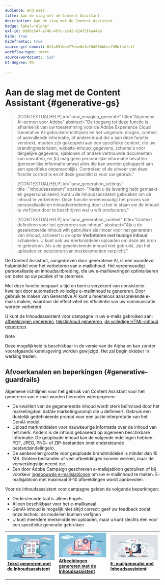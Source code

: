 ```yaml
---
audience: end-user
title: Aan de slag met de Content Assistant
description: Aan de slag met de Content Assistant
badge: label="Alpha"
exl-id: 0d00cb47-e740-407c-ac42-824f2fee44a6
hide: true
hidefromtoc: true
source-git-commit: 6d3a891bee77ebe8e1e78d816bbec7d9bf4efc1f
workflow-type: tm+mt
source-wordcount: '530'
ht-degree: 0%

---
```


# Aan de slag met de Content Assistant {#generative-gs}


>[!CONTEXTUALHELP]
>id="acw_emagica_generate"
>title="Algemene AI-termen voor Adobe"
>abstract="De toegang tot deze functie is afhankelijk van uw toestemming voor de Adobe Experience Cloud Generative AI-gebruikersrichtlijnen en het volgende: Vragen, context of aanvullende informatie, of andere input die u aan deze functie verstrekt, moeten zijn gekoppeld aan een specifieke context, die uw brandingmaterialen, website-inhoud, gegevens, schema&#39;s voor dergelijke gegevens, sjablonen of andere vertrouwde documenten kan omvatten, en (b) mag geen persoonlijke informatie bevatten (persoonlijke informatie omvat alles die kan worden gekoppeld aan een specifieke onpersoonlijk). Controleer of de uitvoer van deze functie correct is en of deze geschikt is voor uw gebruik."

<!--
"
>additional-url="https://www.adobe.com/legal/licenses-terms/adobe-gen-ai-user-guidelines.html" text="Adobe Generative AI User Guidelines"
-->

>[!CONTEXTUALHELP]
>id="acw_generation_settings"
>title="Inhoudsassistent"
>abstract="Nadat u de levering hebt gemaakt en gepersonaliseerd, kunt u de Inhoudsassistent gebruiken om de inhoud te verbeteren. Deze functie vereenvoudigt het proces van personalisatie en inhoudverbetering door u toe te staan om de inhoud te verfijnen door te beschrijven wat u wilt produceren."


>[!CONTEXTUALHELP]
>id="acw_generation_context"
>title="Context definiëren voor het genereren van inhoud"
>abstract="Als u de geselecteerde inhoud wilt gebruiken als invoer voor het genereren van inhoud, activeert u de optie **Verbeteren met huidige inhoud** schakelen. U kunt ook uw merkmiddelen uploaden om deze als bron te gebruiken. Als u de geselecteerde inhoud niet gebruikt, zijn het uploaden en selecteren van merkelementen verplicht."

De Content Assistant, aangedreven door generatieve AI, is een waardevol hulpmiddel voor het verbeteren van e-mailinhoud. Het vereenvoudigt personalisatie en inhoudsuitbreiding, die uw e-mailleveringen optimaliseren om beter op uw publiek af te stemmen.

Met deze functie bespaart u tijd en bent u verzekerd van consistente kwaliteit door automatisch volledige e-mailinhoud te genereren. Door gebruik te maken van Generative AI kunt u moeiteloos aansprekende e-mails maken, waardoor de effectiviteit en efficiëntie van uw communicatie worden verbeterd.


U kunt de Inhoudsassistent voor campagne in uw e-mails gebruiken aan: [afbeeldingen genereren](generative-image.md), [tekstinhoud genereren](generative-content.md), [de volledige HTML-inhoud genereren](generative-email.md).

>[!NOTE]
>
>Deze mogelijkheid is beschikbaar in de versie van de Alpha en kan zonder voorafgaande kennisgeving worden gewijzigd. Het zal begin oktober in werking treden.

## Afvoerkanalen en beperkingen {#generative-guardrails}

Algemene richtlijnen voor het gebruik van Content Assistant voor het genereren van e-mail worden hieronder weergegeven:

* De kwaliteit van de gegenereerde inhoud wordt sterk beïnvloed door het marketingdoel dat/de marketingprompt die u definieert. Gebruik een duidelijk gedefinieerde prompt voor een juiste interpretatie van het GenAI-model. 
* Upload merkmiddelen voor nauwkeurige informatie over de inhoud van het merk. Anders is de inhoud gebaseerd op algemeen beschikbare informatie. De geüploade inhoud kan de volgende indelingen hebben: PDF, JPEG, PNG- of ZIP-bestanden (met ondersteunde bestandsindelingen).
* De aanbevolen grootte voor geüploade brandmiddelen is minder dan 10 MB. Grotere bestanden of veel afbeeldingen kunnen werken, maar de verwerkingstijd neemt toe.
* Een door Adobe Campaign geschreven e-mailsjabloon gebruiken of bij voorkeur [ingebouwde e-mailsjablonen](../email/create-email-templates.md) om uw e-mailinhoud te maken. E-mailsjabloon met maximaal 8-10 afbeeldingen wordt aanbevolen.


Voor de Inhoudsassistent voor campagne gelden de volgende beperkingen:

* Ondersteunde taal is alleen Engels
* Alleen beschikbaar voor het e-mailkanaal
* GenAI-inhoud is mogelijk niet altijd correct: geef uw feedback zodat onze technici de modellen kunnen verfijnen
* U kunt meerdere merkmiddelen uploaden, maar u kunt slechts één voor een specifieke generatie gebruiken



<table style="table-layout:fixed"><tr style="border: 0;">
<td>
<a href="generative-content.md">
<img alt="Tekst genereren" src="assets/do-not-localize/text-genai.jpeg">
</a>
<div>
<a href="generative-content.md"><strong>Tekst genereren met de Inhoudsassistent</strong></a>
</div>
<p>
</td>
<td>
<a href="generative-image.md">
<img alt="Afbeelding genereren" src="assets/do-not-localize/image-genai.jpeg">
</a>
<div><a href="generative-image.md"><strong>Afbeeldingen genereren met de Inhoudsassistent</strong>
</div>
<p>
</td>
<td>
<a href="generative-email.md">
<img alt="E-mailgeneratie" src="assets/do-not-localize/email-genai.jpeg">
</a>
<div>
<a href="generative-email.md"><strong>E-mailgeneratie met Inhoudsassistent</strong></a>
</div>
<p></td>
</tr></table>
